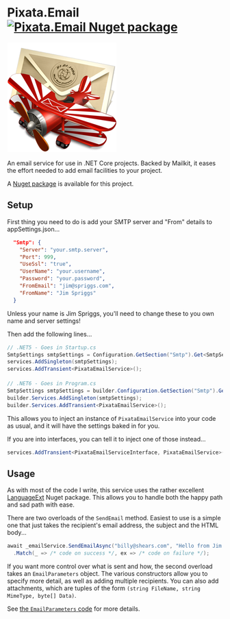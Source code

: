 ﻿# Pixata.Email [![Pixata.Email Nuget package](https://img.shields.io/nuget/v/Pixata.Email)](https://www.nuget.org/packages/Pixata.Email/)

![Pixata](https://github.com/MrYossu/Pixata.Utilities/raw/master/Pixata.Email/Icon/mail.png "Pixata") 

An email service for use in .NET Core projects. Backed by Mailkit, it eases the effort needed to add email facilities to your project.

A [Nuget package](https://www.nuget.org/packages/Pixata.Email/) is available for this project.

## Setup

First thing you need to do is add your SMTP server and "From" details to appSettings.json...

```json
  "Smtp": {
    "Server": "your.smtp.server",
    "Port": 999,
    "UseSsl": "true",
    "UserName": "your.username",
    "Password": "your.password",
    "FromEmail": "jim@spriggs.com",
    "FromName": "Jim Spriggs"
  }
```

Unless your name is Jim Spriggs, you'll need to change these to you own name and server settings!

Then add the following lines...

```c#
// .NET5 - Goes in Startup.cs
SmtpSettings smtpSettings = Configuration.GetSection("Smtp").Get<SmtpSettings>();
services.AddSingleton(smtpSettings);
services.AddTransient<PixataEmailService>();

// .NET6 - Goes in Program.cs
SmtpSettings smtpSettings = builder.Configuration.GetSection("Smtp").Get<SmtpSettings>();
builder.Services.AddSingleton(smtpSettings);
builder.Services.AddTransient<PixataEmailService>();
```

This allows you to inject an instance of `PixataEmailService` into your code as usual, and it will have the settings baked in for you.

If you are into interfaces, you can tell it to inject one of those instead...

```c#
services.AddTransient<PixataEmailServiceInterface, PixataEmailService>();
```

## Usage

As with most of the code I write, this service uses the rather excellent [LanguageExt](https://github.com/louthy/language-ext/) Nuget package. This allows you to handle both the happy path and sad path with ease.

There are two overloads of the `SendEmail` method. Easiest to use is a simple one that just takes the recipient's email address, the subject and the HTML body...

```c#
await _emailService.SendEmailAsync("billy@shears.com", "Hello from Jim Spriggs", htmlBody))
  .Match(_ => /* code on success */, ex => /* code on failure */);
```

If you want more control over what is sent and how, the second overload takes an `EmailParameters` object. The various constructors allow you to specify more detail, as well as adding multiple recipients. You can also add attachments, which are tuples of the form `(string FileName, string MimeType, byte[] Data)`.

See [the `EmailParameters` code](https://github.com/MrYossu/Pixata.Utilities/blob/master/Pixata.Email/EmailParameters.cs) for more details.
